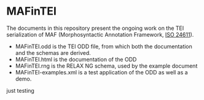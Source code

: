 # MAFinTEI
The documents in this repository present the ongoing work on the TEI serialization of MAF (Morphosyntactic Annotation Framework, [ISO 24611](https://www.iso.org/standard/51934.html)).


* MAFinTEI.odd is the TEI ODD file, from which both the documentation and the schemas are derived.
* MAFinTEI.html is the documentation of the ODD
* MAFinTEI.rng is the RELAX NG schema, used by the example document
* MAFinTEI-examples.xml is a test application of the ODD as well as a demo.

just testing
